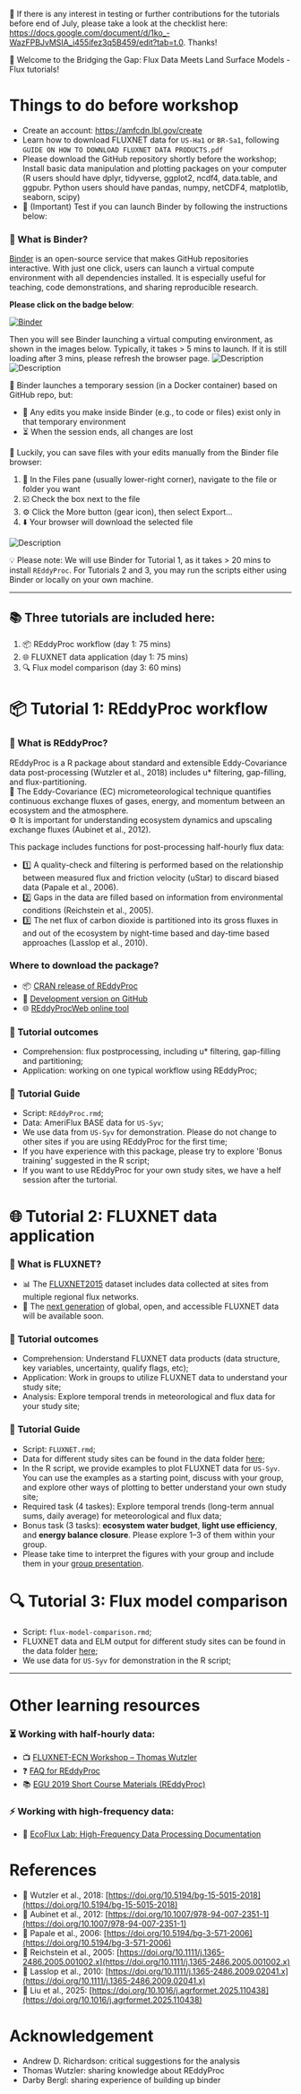 🤝 If there is any interest in testing or further contributions for the tutorials before end of July, please take a look at the checklist here: https://docs.google.com/document/d/1ko_-WazFPBJvMSIA_i455ifez3q5B459/edit?tab=t.0. Thanks!


👋 Welcome to the Bridging the Gap: Flux Data Meets Land Surface Models - Flux tutorials!

# Things to do before workshop 
- Create an account: https://amfcdn.lbl.gov/create
- Learn how to download FLUXNET data for `US-Ha1` or `BR-Sa1`, following `GUIDE ON HOW TO DOWNLOAD FLUXNET DATA PRODUCTS.pdf`
- Please download the GitHub repository shortly before the workshop; Install basic data manipulation and plotting packages on your computer (R users should have dplyr, tidyverse, ggplot2, ncdf4, data.table, and ggpubr. Python users should have pandas, numpy, netCDF4, matplotlib, seaborn, scipy)
- 🌸 (Important) Test if you can launch Binder by following the instructions below:

### 🔗 What is Binder?
[Binder](https://mybinder.org/) is an open-source service that makes GitHub repositories interactive.
With just one click, users can launch a virtual compute environment with all dependencies installed. It is especially useful for teaching, code demonstrations, and sharing reproducible research. 

**Please click on the badge below**:

[![Binder](https://mybinder.org/badge_logo.svg)](https://mybinder.org/v2/gh/YujieLiu666/FCC_workshop_flux_test/main?urlpath=rstudio&reset=1&fake=129)

Then you will see Binder launching a virtual computing environment, as shown in the images below. Typically, it takes > 5 mins to launch. If it is still loading after 3 mins, please refresh the browser page.
![Description](image/launching_binder.png)
![Description](image/Rstudio.png)

🧪 Binder launches a temporary session (in a Docker container) based on GitHub repo, but:
- 📝 Any edits you make inside Binder (e.g., to code or files) exist only in that temporary environment
- ⏳ When the session ends, all changes are lost

💾 Luckily, you can save files with your edits manually from the Binder file browser:
1.	📁 In the Files pane (usually lower-right corner), navigate to the file or folder you want
2.	☑️ Check the box next to the file
3.	⚙️ Click the More button (gear icon), then select Export...
4.	⬇️ Your browser will download the selected file

![Description](image/save_binder.png)

💡 Please note: We will use Binder for Tutorial 1, as it takes > 20 mins to install `REddyProc`. For Tutorials 2 and 3, you may run the scripts either using Binder or locally on your own machine.

________________________________________
## 📚 Three tutorials are included here:
1. 📦 REddyProc workflow (day 1: 75 mins)
2. 🌐 FLUXNET data application (day 1: 75 mins)
3. 🔍 Flux model comparison (day 3: 60 mins)





# 📦 Tutorial 1: REddyProc workflow
### 🔗 What is REddyProc?
REddyProc is a R package about standard and extensible Eddy-Covariance data post-processing (Wutzler et al., 2018) includes u* filtering, gap-filling, and flux-partitioning.  
🌿 The Eddy-Covariance (EC) micrometeorological technique quantifies continuous exchange fluxes of gases, energy, and momentum between an ecosystem and the atmosphere.  
⚙️ It is important for understanding ecosystem dynamics and upscaling exchange fluxes (Aubinet et al., 2012).  

This package includes functions for post-processing half-hourly flux data:
- 1️⃣ A quality-check and filtering is performed based on the relationship between measured flux and friction velocity (uStar) to discard biased data (Papale et al., 2006).  
- 2️⃣ Gaps in the data are filled based on information from environmental conditions (Reichstein et al., 2005).  
- 3️⃣ The net flux of carbon dioxide is partitioned into its gross fluxes in and out of the ecosystem by night-time based and day-time based approaches (Lasslop et al., 2010).

### Where to download the package?
- 📦 [CRAN release of REddyProc](https://cran.r-project.org/web/packages/REddyProc/index.html)  
- 🚧 [Development version on GitHub](https://github.com/EarthyScience/REddyProc)  
- 🌐 [REddyProcWeb online tool](https://www.bgc-jena.mpg.de/5622399/REddyProc)
### 🎯 Tutorial outcomes
- Comprehension: flux postprocessing, including u* filtering, gap-filling and partitioning;
- Application: working on one typical workflow using REddyProc;

### 📘 Tutorial Guide
- Script: `REddyProc.rmd`;
- Data: AmeriFlux BASE data for `US-Syv`;
- We use data from `US-Syv` for demonstration. Please do not change to other sites if you are using REddyProc for the first time;
- If you have experience with this package, please try to explore 'Bonus training' suggested in the R script;
- If you want to use REddyProc for your own study sites, we have a helf session after the turtorial.
  
# 🌐 Tutorial 2: FLUXNET data application
### 🔗 What is FLUXNET?
- 📊 The [FLUXNET2015](https://fluxnet.org/data/fluxnet2015-dataset/) dataset includes data collected at sites from multiple regional flux networks. 
- 🚀 The [next generation](https://fluxnet.org/2024/09/17/announcing-the-fluxnet-data-system-initiative/) of global, open, and accessible FLUXNET data will be available soon.
### 🎯 Tutorial outcomes
- Comprehension: Understand FLUXNET data products (data structure, key variables, uncertainty, qualify flags, etc);
- Application: Work in groups to utilize FLUXNET data to understand your study site;
- Analysis: Explore temporal trends in meteorological and flux data for your study site; 

### 📘 Tutorial Guide
- Script: `FLUXNET.rmd`;
- Data for different study sites can be found in the data folder [here](https://drive.google.com/drive/folders/19XyadKuvngJOKJHWAuCEHk5Et7oZf5VI);
- In the R script, we provide examples to plot FLUXNET data for `US-Syv`. You can use the examples as a starting point, discuss with your group, and explore other ways of plotting to better understand your own study site;
- Required task (4 taskes): Explore temporal trends (long-term annual sums, daily average) for meteorological and flux data;
- Bonus task (3 tasks): **ecosystem water budget**, **light use efficiency**, and **energy balance closure**. Please explore 1–3 of them within your group.
- Please take time to interpret the figures with your group and include them in your [group presentation](https://drive.google.com/drive/folders/19XyadKuvngJOKJHWAuCEHk5Et7oZf5VI?usp=drive_link).


# 🔍 Tutorial 3: Flux model comparison 
- Script: `flux-model-comparison.rmd`;
- FLUXNET data and ELM output for different study sites can be found in the data folder [here](https://drive.google.com/drive/folders/19XyadKuvngJOKJHWAuCEHk5Et7oZf5VI);
- We use data for `US-Syv` for demonstration in the R script;
  
---

# Other learning resources
### ⏳ Working with half-hourly data:  
- 📺 [FLUXNET-ECN Workshop – Thomas Wutzler](https://www.youtube.com/watch?v=-b0vc4u8kls)
- ❓ [FAQ for REddyProc](https://www.bgc-jena.mpg.de/5629512/FAQ)
- 📚 [EGU 2019 Short Course Materials (REddyProc)](https://github.com/bgctw/EGU19EddyCourse/tree/master)
### ⚡ Working with high-frequency data:
- 🔬 [EcoFlux Lab: High-Frequency Data Processing Documentation](https://ecoflux-lab.github.io/PipelineDocumentation/PipelineDocumentation.html)

# References
- 🔸 Wutzler et al., 2018: [https://doi.org/10.5194/bg-15-5015-2018](https://doi.org/10.5194/bg-15-5015-2018)  
- 🔸 Aubinet et al., 2012: [https://doi.org/10.1007/978-94-007-2351-1](https://doi.org/10.1007/978-94-007-2351-1)  
- 🔸 Papale et al., 2006: [https://doi.org/10.5194/bg-3-571-2006](https://doi.org/10.5194/bg-3-571-2006)  
- 🔸 Reichstein et al., 2005: [https://doi.org/10.1111/j.1365-2486.2005.001002.x](https://doi.org/10.1111/j.1365-2486.2005.001002.x) 
- 🔸 Lasslop et al., 2010: [https://doi.org/10.1111/j.1365-2486.2009.02041.x](https://doi.org/10.1111/j.1365-2486.2009.02041.x)
- 🔸 Liu et al., 2025: [https://doi.org/10.1016/j.agrformet.2025.110438](https://doi.org/10.1016/j.agrformet.2025.110438)

# Acknowledgement
- Andrew D. Richardson: critical suggestions for the analysis
- Thomas Wutzler: sharing knowledge about REddyProc
- Darby Bergl: sharing experience of building up binder

